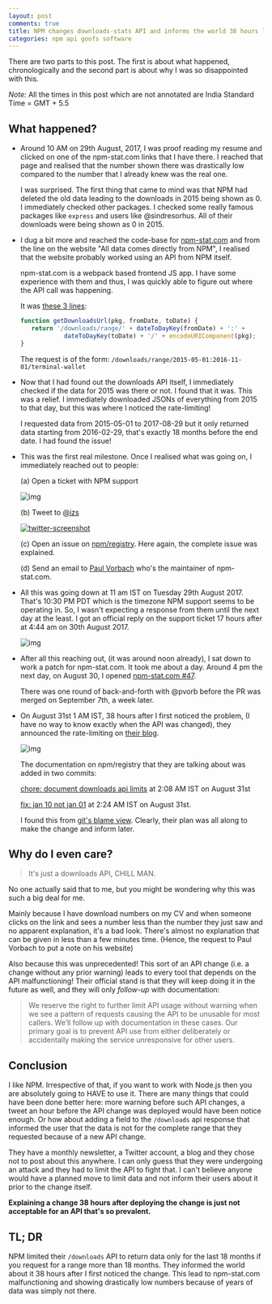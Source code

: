 ```yaml
---
layout: post
comments: true
title: NPM changes downloads-stats API and informs the world 38 hours later
categories: npm api goofs software
---
```


There are two parts to this post. The first is about what happened,
chronologically and the second part is about why I was so disappointed with
this.

_Note:_ All the times in this post which are not annotated are India Standard
Time = GMT + 5.5

## What happened?

* Around 10 AM on 29th August, 2017, I was proof reading my resume and clicked
    on one of the npm-stat.com links that I have there. I reached that page and
    realised that the number shown there was drastically low compared to the
    number that I already knew was the real one.

    I was surprised. The first thing that came to mind was that NPM had deleted
    the old data leading to the downloads in 2015 being shown as 0. I
    immediately checked other packages. I checked some really famous packages
    like `express` and users like @sindresorhus. All of their downloads were
    being shown as 0 in 2015.

* I dug a bit more and reached the code-base for
    [npm-stat.com](https://github.com/pvorb/npm-stat.com) and from the line on
    the website "All data comes directly from NPM", I realised that the website
    probably worked using an API from NPM itself.

    npm-stat.com is a webpack based frontend JS app. I have some experience with
    them and thus, I was quickly able to figure out where the API call was
    happening.

    It was [these 3
    lines](https://github.com/pvorb/npm-stat.com/blob/b79fb8abc7a200c687c9f6985c86a46402a53792/src/charts.js#L266-L268):

    ```js
    function getDownloadsUrl(pkg, fromDate, toDate) {
       return '/downloads/range/' + dateToDayKey(fromDate) + ':' +
                dateToDayKey(toDate) + '/' + encodeURIComponent(pkg);
    }
    ```

    The request is of the form: `/downloads/range/2015-05-01:2016-11-01/terminal-wallet`

* Now that I had found out the downloads API itself, I immediately checked if
    the data for 2015 was there or not. I found that it was. This was a relief.
    I immediately downloaded JSONs of everything from 2015 to that day, but this
    was where I noticed the rate-limiting!

    I requested data from 2015-05-01 to 2017-08-29 but it only returned data
    starting from 2016-02-29, that's exactly 18 months before the end date. I
    had found the issue!

* This was the first real milestone. Once I realised what was going on, I
    immediately reached out to people:

    (a) Open a ticket with NPM support

    ![img](/public/img/npm-blog-support.png)

    (b) Tweet to [@izs](https://twitter.com/izs)

	[![twitter-screenshot](/public/img/2017-08-29-twitter.png)](https://twitter.com/_icyflame/status/902407527702315008?ref_src=twsrc%5Etfw)

    (c) Open an issue on
    [npm/registry](https://github.com/npm/registry/issues/206). Here again, the
    complete issue was explained.

    (d) Send an email to [Paul Vorbach](https://github.com/pvorb) who's the
    maintainer of npm-stat.com.

* All this was going down at 11 am IST on Tuesday 29th August 2017. That's 10:30
    PM PDT which is the timezone NPM support seems to be operating in. So, I
    wasn't expecting a response from them until the next day at the least. I got
    an official reply on the support ticket 17 hours after at 4:44 am on 30th
    August 2017.

    ![img](/public/img/npm-blog-ticket-response.png)

* After all this reaching out, (it was around noon already), I sat down to
    work a patch for npm-stat.com. It took me about a day. Around 4 pm the next
    day, on August 30, I opened [npm-stat.com #47](https://github.com/pvorb/npm-stat.com/pull/47).

    There was one round of back-and-forth with @pvorb before the PR was merged
    on September 7th, a week later.

* On August 31st 1 AM IST, 38 hours after I first noticed the problem,
  (I have no way to know exactly when the API was changed), they
  announced the rate-limiting on [their
  blog](http://blog.npmjs.org/post/164799520460/api-rate-limiting-rolling-out).

    ![img](/public/img/npm-blog-post.png)

    The documentation on npm/registry that they are talking about was added in
    two commits:

    [chore: document downloads api
    limits](https://github.com/npm/registry/commit/b0adb965c15936114751377401b7f35b1f51d425)
    at 2:08 AM IST on August 31st

    [fix: jan 10 not jan
    01](https://github.com/npm/registry/commit/73f3ac456e1d80ffe0d49d19a74bfccdb58b4aaf)
    at 2:24 AM IST on August 31st.

    I found this from [git's blame
    view](https://github.com/npm/registry/blame/73f3ac456e1d80ffe0d49d19a74bfccdb58b4aaf/docs/download-counts.md).
    Clearly, their plan was all along to make the change and inform later.

## Why do I even care?

> It's just a downloads API, CHILL MAN.

No one actually said that to me, but you might be wondering why this was such a
big deal for me.

Mainly because I have download numbers on my CV and when someone clicks on the
link and sees a number less than the number they just saw and no apparent
explanation, it's a bad look. There's almost no explanation that can be given in
less than a few minutes time. (Hence, the request to Paul Vorbach to put a note
on his website)

Also because this was unprecedented! This sort of an API change (i.e. a change
without any prior warning) leads to every tool that depends on the API
malfunctioning! Their official stand is that they will keep doing it in the
future as well, and they will only _follow-up_ with documentation:

> We reserve the right to further limit API usage without warning when we see a
> pattern of requests causing the API to be unusable for most callers. We’ll
> follow up with documentation in these cases. Our primary goal is to prevent
> API use from either deliberately or accidentally making the service
> unresponsive for other users.

## Conclusion

I like NPM. Irrespective of that, if you want to work with Node.js then you are
absolutely going to HAVE to use it. There are many things that could have been
done better here: more warning before such API changes, a tweet an hour before
the API change was deployed would have been notice enough. Or how about adding a
field to the `/downloads` api response that informed the user that the data is
not for the complete range that they requested because of a new API change.

They have a monthly newsletter, a Twitter account, a blog and they chose not to
post about this anywhere. I can only guess that they were undergoing an attack
and they had to limit the API to fight that. I can't believe anyone would have a
planned move to limit data and not inform their users about it prior to the
change itself.

**Explaining a change 38 hours after deploying the change is just not acceptable
for an API that's so prevalent.**

## TL; DR

NPM limited their `/downloads` API to return data only for the last
18 months if you request for a range more than 18 months. They informed the
world about it 38 hours after I first noticed the change. This lead to
npm-stat.com malfunctioning and showing drastically low numbers because of years
of data was simply not there.

